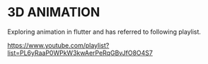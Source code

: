 # 3D ANIMATION

Exploring animation in flutter and has referred to following playlist.

https://www.youtube.com/playlist?list=PL6yRaaP0WPkW3kwAerPeRqGBvJfO8O4S7
